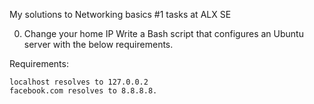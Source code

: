 My solutions to Networking basics #1 tasks at ALX SE


0. Change your home IP
	Write a Bash script that configures an Ubuntu server with the below requirements.

Requirements:

    localhost resolves to 127.0.0.2
    facebook.com resolves to 8.8.8.8.
